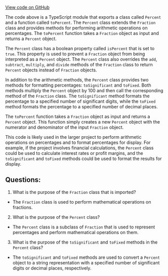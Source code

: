 [View code on GitHub](zoo-labs/zoo/blob/master/zdk/src/entities/Percent.ts)

The code above is a TypeScript module that exports a class called `Percent` and a function called `toPercent`. The `Percent` class extends the `Fraction` class and provides methods for performing arithmetic operations on percentages. The `toPercent` function takes a `Fraction` object as input and returns a `Percent` object.

The `Percent` class has a boolean property called `isPercent` that is set to `true`. This property is used to prevent a `Fraction` object from being interpreted as a `Percent` object. The `Percent` class also overrides the `add`, `subtract`, `multiply`, and `divide` methods of the `Fraction` class to return `Percent` objects instead of `Fraction` objects.

In addition to the arithmetic methods, the `Percent` class provides two methods for formatting percentages: `toSignificant` and `toFixed`. Both methods multiply the `Percent` object by 100 and then call the corresponding method of the `Fraction` class. The `toSignificant` method formats the percentage to a specified number of significant digits, while the `toFixed` method formats the percentage to a specified number of decimal places.

The `toPercent` function takes a `Fraction` object as input and returns a `Percent` object. This function simply creates a new `Percent` object with the numerator and denominator of the input `Fraction` object.

This code is likely used in the larger project to perform arithmetic operations on percentages and to format percentages for display. For example, if the project involves financial calculations, the `Percent` class could be used to calculate interest rates or profit margins, and the `toSignificant` and `toFixed` methods could be used to format the results for display.
## Questions: 
 1. What is the purpose of the `Fraction` class that is imported?
- The `Fraction` class is used to perform mathematical operations on fractions.

2. What is the purpose of the `Percent` class?
- The `Percent` class is a subclass of `Fraction` that is used to represent percentages and perform mathematical operations on them.

3. What is the purpose of the `toSignificant` and `toFixed` methods in the `Percent` class?
- The `toSignificant` and `toFixed` methods are used to convert a `Percent` object to a string representation with a specified number of significant digits or decimal places, respectively.